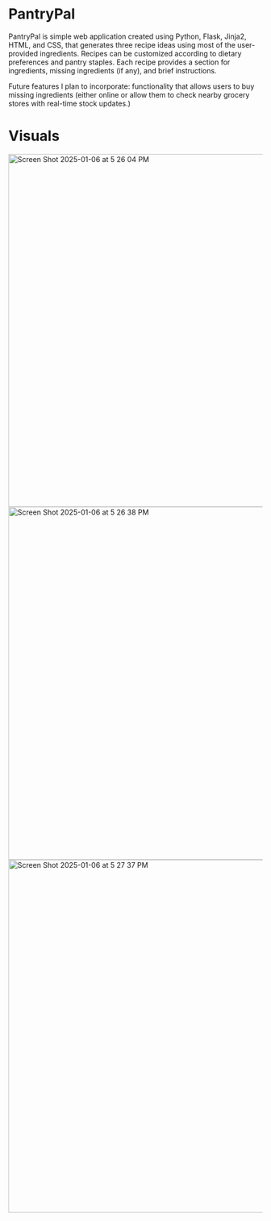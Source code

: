
# PantryPal
PantryPal is simple web application created using Python, Flask, Jinja2, HTML, and CSS, that generates three recipe ideas using most of the user-provided ingredients. Recipes can be customized according to dietary preferences and pantry staples. Each recipe provides a section for ingredients, missing ingredients (if any), and brief instructions.

Future features I plan to incorporate: functionality that allows users to buy missing ingredients (either online or 
allow them to check nearby grocery stores with real-time stock updates.)

# Visuals
<img width="700" alt="Screen Shot 2025-01-06 at 5 26 04 PM" src="https://github.com/user-attachments/assets/0198502f-a95d-4c55-b347-34305b209942" />
<img width="700" alt="Screen Shot 2025-01-06 at 5 26 38 PM" src="https://github.com/user-attachments/assets/929b647b-b3a9-40a2-9b9d-aa614b627260" />
<img width="700" alt="Screen Shot 2025-01-06 at 5 27 37 PM" src="https://github.com/user-attachments/assets/ec89246a-8edd-499e-8209-1918830213b6" />
